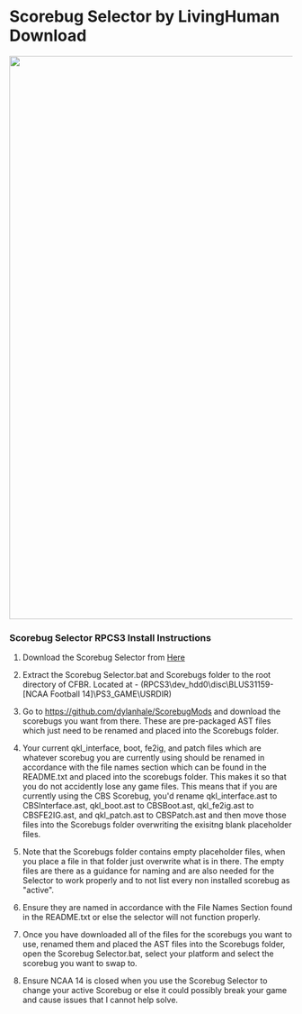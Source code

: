 # Scorebug Selector by LivingHuman Download

<p align="center">
  <img width="1000" src="../images/LogoSelector.png">
</p>

### Scorebug Selector RPCS3 Install Instructions
1) Download the Scorebug Selector from [Here](https://www.mediafire.com/file/p6fqu8ea7w5nyxt/Scorebug+Selector+Utility+v21+Beta+2.rar/file)

1) Extract the Scorebug Selector.bat and Scorebugs folder to the root directory of CFBR. Located at - (RPCS3\dev_hdd0\disc\BLUS31159-[NCAA Football 14]\PS3_GAME\USRDIR)


2) Go to https://github.com/dylanhale/ScorebugMods and download the scorebugs you want from there. These are pre-packaged AST files which just need to be renamed and placed into the Scorebugs folder.


3) Your current qkl_interface, boot, fe2ig, and patch files which are whatever scorebug you are currently using should be renamed in accordance with the file names section which can be found in the README.txt and placed into the scorebugs folder. This makes it so that you do not accidently lose any game files. This means that if you are currently using the CBS Scorebug, you'd rename qkl_interface.ast to CBSInterface.ast, qkl_boot.ast to CBSBoot.ast, qkl_fe2ig.ast to CBSFE2IG.ast, and qkl_patch.ast to CBSPatch.ast and then move those files into the Scorebugs folder overwriting the exisitng blank placeholder files.


4) Note that the Scorebugs folder contains empty placeholder files, when you place a file in that folder just overwrite what is in there. The empty files are there as a guidance for naming and are also needed for the Selector to work properly and to not list every non installed scorebug as "active".


5) Ensure they are named in accordance with the File Names Section found in the README.txt or else the selector will not function properly.


6) Once you have downloaded all of the files for the scorebugs you want to use, renamed them and placed the AST files into the Scorebugs folder, open the Scorebug Selector.bat, select your platform and select the scorebug you want to swap to.


7) Ensure NCAA 14 is closed when you use the Scorebug Selector to change your active Scorebug or else it could possibly break your game and cause issues that I cannot help solve.
